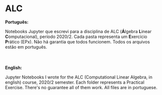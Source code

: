 # ALC

**Português:**

Notebooks Jupyter que escrevi para a disciplina de ALC (**Á**lgebra **L**inear **C**omputacional), período 2020/2. Cada pasta representa um **E**xercício **P**rático (EPx). Não há garantia que todos funcionem. Todos os arquivos estão em português.
\
\
\
\
**English:**

Jupyter Notebooks I wrote for the ALC (Computational Linear Algebra, in english) course, 2020/2 semester. Each folder represents a Practical Exercise. There's no guarantee all of them work. All files are in portuguese.
